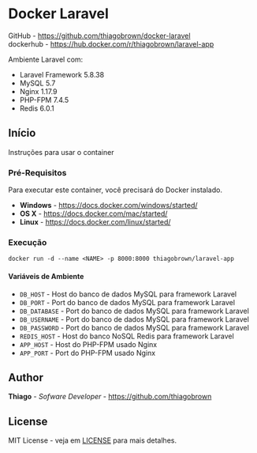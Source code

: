 # Docker Laravel

GitHub - https://github.com/thiagobrown/docker-laravel<br>
dockerhub - https://hub.docker.com/r/thiagobrown/laravel-app

Ambiente Laravel com:

* Laravel Framework 5.8.38
* MySQL 5.7
* Nginx 1.17.9
* PHP-FPM 7.4.5
* Redis 6.0.1

## Início

Instruções para usar o container 

### Pré-Requisitos

Para executar este container, você precisará do Docker instalado.

* **Windows** - https://docs.docker.com/windows/started/
* **OS X** - https://docs.docker.com/mac/started/
* **Linux** - https://docs.docker.com/linux/started/

### Execução

```shell
docker run -d --name <NAME> -p 8000:8000 thiagobrown/laravel-app
```

#### Variáveis de Ambiente

* `DB_HOST` - Host do banco de dados MySQL para framework Laravel
* `DB_PORT` - Port do banco de dados MySQL para framework Laravel 
* `DB_DATABASE` - Port do banco de dados MySQL para framework Laravel 
* `DB_USERNAME` - Port do banco de dados MySQL para framework Laravel 
* `DB_PASSWORD` - Port do banco de dados MySQL para framework Laravel 
* `REDIS_HOST` - Host do banco NoSQL Redis para framework Laravel 
* `APP_HOST` - Host do PHP-FPM usado Nginx
* `APP_PORT` - Port do PHP-FPM usado Nginx

## Author

**Thiago** - *Sofware Developer* - https://github.com/thiagobrown

## License

MIT License - veja em [LICENSE](LICENSE) para mais detalhes.
